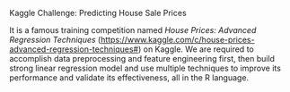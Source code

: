 
Kaggle Challenge: Predicting House Sale Prices

It is a famous training competition named *House Prices: Advanced Regression Techniques* (https://www.kaggle.com/c/house-prices-advanced-regression-techniques#) on Kaggle. We are required to accomplish data preprocessing and feature engineering first, then build strong linear regression model and use multiple techniques to improve its performance and validate its effectiveness, all in the R language. 
